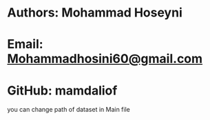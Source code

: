 # Authors: Mohammad Hoseyni
# Email: Mohammadhosini60@gmail.com
# GitHub: mamdaliof
you can change path of dataset in Main file